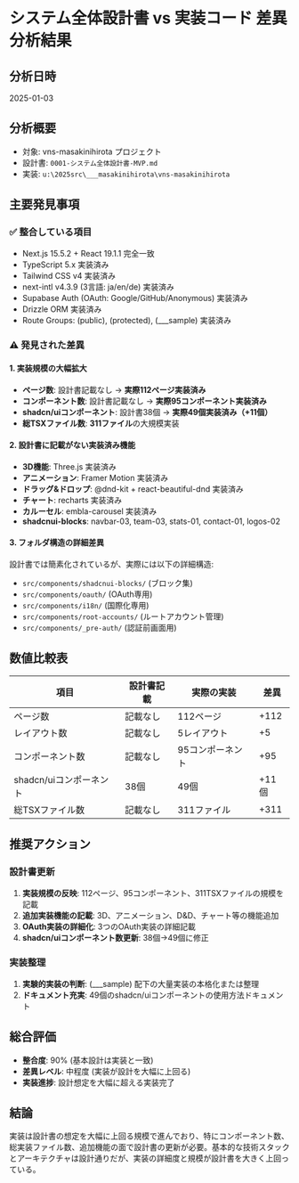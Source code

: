 # システム全体設計書 vs 実装コード 差異分析結果

## 分析日時
2025-01-03

## 分析概要
- 対象: vns-masakinihirota プロジェクト
- 設計書: `0001-システム全体設計書-MVP.md`
- 実装: `u:\2025src\___masakinihirota\vns-masakinihirota`

## 主要発見事項

### ✅ 整合している項目
- Next.js 15.5.2 + React 19.1.1 完全一致
- TypeScript 5.x 実装済み  
- Tailwind CSS v4 実装済み
- next-intl v4.3.9 (3言語: ja/en/de) 実装済み
- Supabase Auth (OAuth: Google/GitHub/Anonymous) 実装済み
- Drizzle ORM 実装済み
- Route Groups: (public), (protected), (___sample) 実装済み

### ⚠️ 発見された差異

#### 1. 実装規模の大幅拡大
- **ページ数**: 設計書記載なし → **実際112ページ実装済み**
- **コンポーネント数**: 設計書記載なし → **実際95コンポーネント実装済み**  
- **shadcn/uiコンポーネント**: 設計書38個 → **実際49個実装済み（+11個）**
- **総TSXファイル数**: **311ファイル**の大規模実装

#### 2. 設計書に記載がない実装済み機能
- **3D機能**: Three.js 実装済み
- **アニメーション**: Framer Motion 実装済み
- **ドラッグ&ドロップ**: @dnd-kit + react-beautiful-dnd 実装済み
- **チャート**: recharts 実装済み
- **カルーセル**: embla-carousel 実装済み
- **shadcnui-blocks**: navbar-03, team-03, stats-01, contact-01, logos-02

#### 3. フォルダ構造の詳細差異
設計書では簡素化されているが、実際には以下の詳細構造:
- `src/components/shadcnui-blocks/` (ブロック集)
- `src/components/oauth/` (OAuth専用)
- `src/components/i18n/` (国際化専用)
- `src/components/root-accounts/` (ルートアカウント管理)
- `src/components/_pre-auth/` (認証前画面用)

## 数値比較表

| 項目 | 設計書記載 | 実際の実装 | 差異 |
|------|------------|------------|------|
| ページ数 | 記載なし | 112ページ | +112 |
| レイアウト数 | 記載なし | 5レイアウト | +5 |
| コンポーネント数 | 記載なし | 95コンポーネント | +95 |
| shadcn/uiコンポーネント | 38個 | 49個 | +11個 |
| 総TSXファイル数 | 記載なし | 311ファイル | +311 |

## 推奨アクション

### 設計書更新
1. **実装規模の反映**: 112ページ、95コンポーネント、311TSXファイルの規模を記載
2. **追加実装機能の記載**: 3D、アニメーション、D&D、チャート等の機能追加
3. **OAuth実装の詳細化**: 3つのOAuth実装の詳細記載
4. **shadcn/uiコンポーネント数更新**: 38個→49個に修正

### 実装整理
1. **実験的実装の判断**: (___sample) 配下の大量実装の本格化または整理
2. **ドキュメント充実**: 49個のshadcn/uiコンポーネントの使用方法ドキュメント

## 総合評価
- **整合度**: 90% (基本設計は実装と一致)
- **差異レベル**: 中程度 (実装が設計を大幅に上回る)
- **実装進捗**: 設計想定を大幅に超える実装完了

## 結論
実装は設計書の想定を大幅に上回る規模で進んでおり、特にコンポーネント数、総実装ファイル数、追加機能の面で設計書の更新が必要。基本的な技術スタックとアーキテクチャは設計通りだが、実装の詳細度と規模が設計書を大きく上回っている。